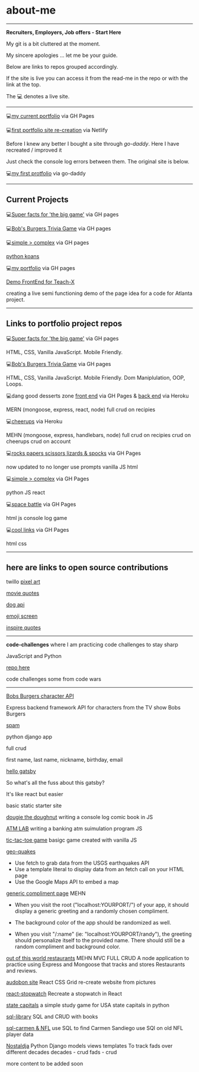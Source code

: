 # about-me

******

__Recruiters, Employers, Job offers _-_ Start Here__

My git is a bit cluttered at the moment.

My sincere apologies ... let me be your guide.

Below are links to repos grouped accordingly.

If the site is live you can access it from the read-me in the repo or with the link at the top.

The 💻 denotes a live site.

******

💻[my current portfolio](https://brianlovega.github.io/portfolio-improvements/) via GH Pages

💻[first portfolio site re-creation](https://brianloveless-copy.netlify.com/) via Netlify

Before I knew any better I bought a site through _go-daddy_. Here I have recreated / improved it

Just check the console log errors between them. The original site is below.

💻[my first protfolio](www.brianloveless.com) via go-daddy

******

## Current Projects

💻[Super facts for 'the big game'](https://brianlovega.github.io/super-fun-facts/) via GH pages

💻[Bob's Burgers Trivia Game](https://brianlovega.github.io//bobs_burgers_trivia/) via GH pages

💻[simple > complex](brianlovega.github.io/proj4-simple-over-complex) via GH pages

[python koans](https://github.com/BrianLoveGa/python_koans)

💻[my portfolio](https://github.com/BrianLoveGa/portfolio-improvements) via GH pages

[Demo FrontEnd for Teach-X](https://github.com/BrianLoveGa/TEACH-X_frontend_demo)

creating a live semi functioning demo of the page idea for a code for Atlanta project.

******

## Links to portfolio project repos

💻[Super facts for 'the big game'](https://github.com/BrianLoveGa/super-fun-facts) via GH pages

HTML, CSS, Vanilla JavaScript. Mobile Friendly.

💻[Bob's Burgers Trivia Game](https://github.com/BrianLoveGa/bobs_burgers_trivia/) via GH pages

HTML, CSS, Vanilla JavaScript. Mobile Friendly. Dom Maniplulation, OOP, Loops.

💻dang good desserts zone [front end](https://github.com/esin87/ga-seir-project3-frontend) via GH Pages & [back end](https://github.com/esin87/ga-seir-project3) via Heroku

MERN (mongoose, express, react, node)
full crud on recipies

💻[cheerups](https://github.com/BrianLoveGa/project-2-cheerupApp) via Heroku

MEHN (mongoose, express, handlebars, node)
full crud on recipies
crud on cheerups
crud on account

💻[rocks papers scissors lizards & spocks](https://github.com/BrianLoveGa/game-rock-paper-scissors) via GH Pages

now updated to no longer use prompts
vanilla JS
html

💻[simple > complex](https://github.com/BrianLoveGa/proj4-simple-over-complex) via GH Pages

python JS
react

💻[space battle](https://github.com/BrianLoveGa/space-battle-game) via GH Pages

html js
console log game

💻[cool links](https://github.com/BrianLoveGa/cool-LinksPage) via GH Pages

html css

******

## here are links to open source contributions

twillo [pixel art](https://github.com/BrianLoveGa/open-pixel-art)

[movie quotes](https://github.com/BrianLoveGa/popular-movie-quotes)

[dog api](https://github.com/BrianLoveGa/dog-api-images)

[emoji screen](https://github.com/BrianLoveGa/emojiscreen)

[inspire quotes](https://github.com/BrianLoveGa/inspirational-quotes)

******
__code-challenges__
where I am practicing code challenges to stay sharp

JavaScript and Python

[repo here](https://github.com/BrianLoveGa/code_work)

code challenges some from code wars

******
[Bobs Burgers character API](https://github.com/BrianLoveGa/burgers_json_backend)

Express backend framework API for characters from the TV show Bobs Burgers

[spam](https://github.com/BrianLoveGa/python_practice_spam)

python django app

full crud

first name, last name, nickname, birthday, email

[hello gatsby](https://github.com/BrianLoveGa/all-the-fuss-about-gatsby)

So what's all the fuss about this gatsby?

It's like react but easier

basic static starter site

[dougie the doughnut](https://github.com/BrianLoveGa/douggie-the-doughnut-adventure/tree/master/donut_adventure)
writing a console log comic book in JS

[ATM LAB](https://github.com/BrianLoveGa/JS_ATM_LAB/blob/master/src/challenge.js)
writing a banking atm suimulation program JS

[tic-tac-toe game](https://github.com/BrianLoveGa/first-tic-tac-toe-game)
basigc game created with vanilla JS

[geo-quakes](https://github.com/BrianLoveGa/geoquakes)

+ Use fetch to grab data from the USGS earthquakes API
+ Use a template literal to display data from an fetch call on your HTML page
+ Use the Google Maps API to embed a map

[generic compliment page](https://github.com/BrianLoveGa/compliments-needed-page)
MEHN

+ When you visit the root ("localhost:YOURPORT/") of your app, it should display a generic greeting and a randomly chosen compliment.

+ The background color of the app should be randomized as well.

+ When you visit "/:name" (ie: "localhost:YOURPORT/randy"), the greeting should personalize itself to the provided name. There should still be a random compliment and background color.

[out of this world restaurants](https://github.com/BrianLoveGa/out-of-this-world)
MEHN
MVC
FULL CRUD
A node application to practice using Express and Mongoose that tracks and stores Restaurants and reviews.

[audobon site](https://github.com/BrianLoveGa/bird-site-recreation-react-grid)
React
CSS Grid
re-create website from pictures

[react-stopwatch](https://github.com/BrianLoveGa/stopwatch-in-react)
Recreate a stopwatch in React

[state capitals](https://github.com/BrianLoveGa/state-capitals-python)
a simple study game for USA state capitals in python

[sql-library](https://github.com/BrianLoveGa/sql-library)
SQL and CRUD with books

[sql-carmen & NFL](https://github.com/BrianLoveGa/oldnfl-sql-lab)
use SQL to find Carmen Sandiego
use SQl on old NFL player data

[Nostaldja](https://github.com/BrianLoveGa/Nostaldja)
Python Django models views templates
To track fads over different decades
decades - crud
fads - crud

more content to be added soon
